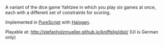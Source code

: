 A variant of the dice game Yahtzee in which you play six games at once, each with a different set of constraints for scoring.

Implemented in [PureScript](http://www.purescript.org/) with [Halogen](https://github.com/slamdata/purescript-halogen/).

Playable at: http://stefanholzmueller.github.io/kniffelig/dist/ (UI is German only)
